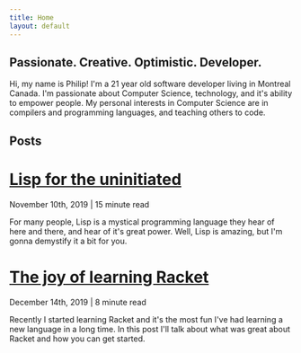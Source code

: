 ```yaml
---
title: Home
layout: default
---
```


## Passionate. Creative. Optimistic. Developer.

Hi, my name is Philip! I'm a 21 year old software developer living in Montreal Canada. I'm passionate about Computer Science, technology, and it's ability to empower people.
My personal interests in Computer Science are in compilers and programming languages, and teaching others to code.

## Posts

<div class="post">
  <h1><a href="blog/lisp-uninitiated.html">Lisp for the uninitiated</a></h1>
  <p class="meta">November 10th, 2019 | 15 minute read</p>
  <p class="desc">For many people, Lisp is a mystical programming language they hear of here and there, and hear of it's great power. Well, Lisp is amazing, but I'm gonna demystify it a bit for you.</p>
</div>

<div class="post">
  <h1><a href="blog/joy-of-racket.md">The joy of learning Racket</a></h1>
  <p class="meta">December 14th, 2019 | 8 minute read</p>
  <p class="desc">Recently I started learning Racket and it's the most fun I've had learning a new language in a long time. In this post I'll talk about what was great about Racket and how you can get started.</p>
</div>

<!-- <div class="post"> -->
<!--   <h1><a href="_posts/love-hate-js.md">What I love and hate about JavaScript</a></h1> -->
<!--   <p class="meta">November 10th, 2019 | 10 minute read</p> -->
<!--   <p class="desc">JavaScript is the language that I've used the most professionally, and while I love it as a language, it's not without flaws. I'm gonna hash out what I love and hate about full stack JS.</p> -->
<!-- </div> -->

<!-- <div class="post"> -->
<!--   <h1><a href="_posts/give-php-a-shot.md">Why you should give PHP a shot</a></h1> -->
<!--   <p class="meta">November 10th, 2019 | 10 minute read</p> -->
<!--   <p class="desc">PHP gets a lot of flak for being a terrible language - I think otherwise.</p> -->
<!-- </div> -->

<!-- <div class="post"> -->
<!--   <h1><a href="_posts/rust-over-cpp.md">Learn Rust, not C++</a></h1> -->
<!--   <p class="meta">November 10th, 2019 | 10 minute read</p> -->
<!--   <p class="desc">C++ has been the defacto language large-scale low-level programming for decades. I think people new to low-level programming should try out Rust first.</p> -->
<!-- </div> -->

<!-- <div class="post"> -->
<!--   <h1><a href="_posts/lisp-for-beginners">Why Lisp is great for beginners</a></h1> -->
<!--   <p class="meta">November 10th, 2019 | 10 minute read</p> -->
<!--   <p class="desc">There's so much debate about what language someone should learn first. Python, C, Java and JavaScript are all cited as "good first languages". Lisp should get some more attention.</p> -->
<!-- </div> -->

<!-- <div class="post"> -->
<!--   <h1><a href="_posts/nodejs-event-loop.md">Understanding the Nodejs Event loop</a></h1> -->
<!--   <p class="meta">November 10th, 2019 | 10 minute read</p> -->
<!--   <p class="desc">Asynchronous programming is such an important concept in nodejs, and people often gloss over the details of what's happening under the hood. Learn about the nodejs event loop here.</p> -->
<!-- </div> -->
